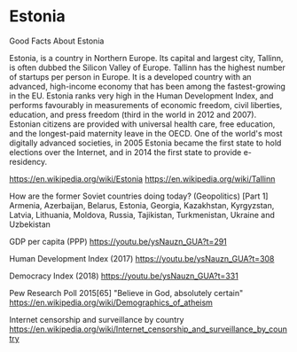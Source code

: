 # Estonia
Good Facts About Estonia

Estonia, is a country in Northern Europe. Its capital and largest city, Tallinn, is often dubbed the Silicon Valley of Europe. Tallinn has the highest number of startups per person in Europe. It is a developed country with an advanced, high-income economy that has been among the fastest-growing in the EU. Estonia ranks very high in the Human Development Index, and performs favourably in measurements of economic freedom, civil liberties, education, and press freedom (third in the world in 2012 and 2007). Estonian citizens are provided with universal health care, free education, and the longest-paid maternity leave in the OECD. One of the world's most digitally advanced societies, in 2005 Estonia became the first state to hold elections over the Internet, and in 2014 the first state to provide e-residency.

https://en.wikipedia.org/wiki/Estonia
https://en.wikipedia.org/wiki/Tallinn


How are the former Soviet countries doing today? (Geopolitics) [Part 1]
Armenia, Azerbaijan, Belarus, Estonia, Georgia, Kazakhstan, Kyrgyzstan, Latvia, Lithuania, Moldova, Russia, Tajikistan, Turkmenistan, Ukraine and Uzbekistan

GDP per capita (PPP)
https://youtu.be/ysNauzn_GUA?t=291

Human Development Index (2017)
https://youtu.be/ysNauzn_GUA?t=308

Democracy Index (2018)
https://youtu.be/ysNauzn_GUA?t=331


Pew Research Poll 2015[65]
"Believe in God, absolutely certain"
https://en.wikipedia.org/wiki/Demographics_of_atheism


Internet censorship and surveillance by country
https://en.wikipedia.org/wiki/Internet_censorship_and_surveillance_by_country
